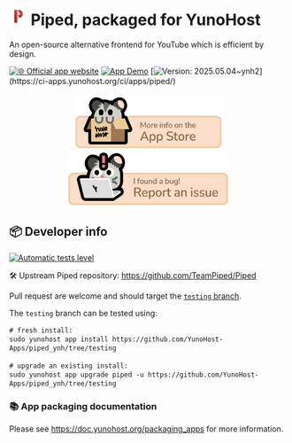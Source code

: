 <!--
N.B.: This README was automatically generated by <https://github.com/YunoHost/apps_tools/blob/main/readme_generator>
It shall NOT be edited by hand.
-->

<h1>
  <img src="https://raw.githubusercontent.com/YunoHost/apps/main/logos/piped.png" width="32px" alt="Logo of Piped">
  Piped, packaged for YunoHost
</h1>

An open-source alternative frontend for YouTube which is efficient by design.

[![🌐 Official app website](https://img.shields.io/badge/Official_app_website-darkgreen?style=for-the-badge)](https://docs.piped.video/)
[![App Demo](https://img.shields.io/badge/App_Demo-blue?style=for-the-badge)](https://piped.video/)
[![Version: 2025.05.04~ynh2](https://img.shields.io/badge/Version-2025.05.04~ynh2-rgba(0,150,0,1)?style=for-the-badge)](https://ci-apps.yunohost.org/ci/apps/piped/)

<div align="center">
<a href="https://apps.yunohost.org/app/piped"><img height="100px" src="https://github.com/YunoHost/yunohost-artwork/raw/refs/heads/main/badges/neopossum-badges/badge_more_info_on_the_appstore.svg"/></a>
<a href="https://github.com/YunoHost-Apps/piped_ynh/issues"><img height="100px" src="https://github.com/YunoHost/yunohost-artwork/raw/refs/heads/main/badges/neopossum-badges/badge_report_an_issue.svg"/></a>
</div>

## 📦 Developer info

[![Automatic tests level](https://apps.yunohost.org/badge/cilevel/piped)](https://ci-apps.yunohost.org/ci/apps/piped/)

🛠️ Upstream Piped repository: <https://github.com/TeamPiped/Piped>

Pull request are welcome and should target the [`testing` branch](https://github.com/YunoHost-Apps/piped_ynh/tree/testing).

The `testing` branch can be tested using:
```
# fresh install:
sudo yunohost app install https://github.com/YunoHost-Apps/piped_ynh/tree/testing

# upgrade an existing install:
sudo yunohost app upgrade piped -u https://github.com/YunoHost-Apps/piped_ynh/tree/testing
```

### 📚 App packaging documentation

Please see <https://doc.yunohost.org/packaging_apps> for more information.